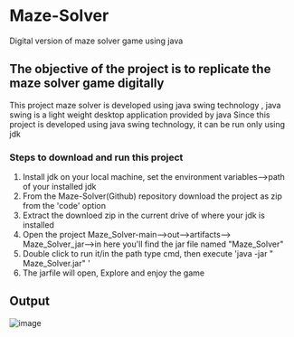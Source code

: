 # Maze-Solver
Digital version of maze solver game using java
## The objective of the project is to replicate the maze solver game digitally
This project maze solver is developed using java swing technology , java swing is a light weight desktop application provided by java
Since this project is developed using java swing technology, it can be run only using jdk

### Steps to download and run this project
1. Install jdk on your local machine, set the environment variables-->path of your installed jdk
2. From the Maze-Solver(Github) repository download the project as zip from the 'code' option
3. Extract the downloed zip in the current drive of where your jdk is installed
4. Open the project Maze_Solver-main-->out-->artifacts--> Maze_Solver_jar-->in here you'll find the jar file named "Maze_Solver"
5. Double click to run it/in the path type cmd, then execute 'java -jar " Maze_Solver.jar" '
6. The jarfile will open, Explore and enjoy the game

## Output

![image](https://github.com/DivyashreeGovindan25/Maze-Solver/assets/136978089/dc122fe4-2791-474b-a61e-9cfbfa13dbbc)
